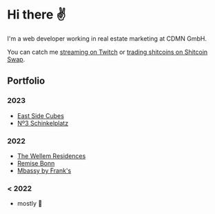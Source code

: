 # Hi there ✌️

I'm a web developer working in real estate marketing at CDMN GmbH.

You can catch me [streaming on Twitch](https://twitch.tv/opendjbooth) or [trading shitcoins on Shitcoin Swap](https://www.shitcoinswap.com/@einbuhrmi).

## Portfolio

### 2023

- [East Side Cubes](https://www.east-side-cubes.de)
- [Nº3 Schinkelplatz](https://no3-schinkelplatz.cdmn.de/en)

### 2022

- [The Wellem Residences](https://www.thewellemresidences.com)
- [Remise Bonn](https://www.remise-bonn.de)
- [Mbassy by Frank's](https://www.mbassybyfranks.com)

### < 2022

- mostly 💩
